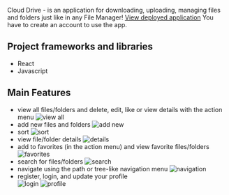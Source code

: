 Cloud Drive - is an application for downloading, uploading, managing files and folders just like in any File Manager! 
[View deployed application](https://ripperonik.github.io/cloud-drive/)
You have to create an account to use the app. 

## Project frameworks and libraries
- React
- Javascript

## Main Features
- view all files/folders and delete, edit, like or view details with the action menu
![view all](https://user-images.githubusercontent.com/55228345/231189046-4504405f-e08d-4b80-812c-7357c11f823a.png)
- add new files and folders
![add new](https://user-images.githubusercontent.com/55228345/231189125-d91ea32c-ba05-497d-9760-16bdc8c7c016.png)
- sort 
![sort](https://user-images.githubusercontent.com/55228345/231189207-3e3831cf-cb91-438c-ba54-a18acb0d001d.png)
- view file/folder details
![details](https://user-images.githubusercontent.com/55228345/231189271-b9e493be-3ff2-4e4f-9c71-d2462b34973d.png)
- add to favorites (in the action menu) and view favorite files/folders
![favorites](https://user-images.githubusercontent.com/55228345/231189413-4f793bc2-dd31-48e2-885b-66f6bf6a5b78.png)
- search for files/folders
![search](https://user-images.githubusercontent.com/55228345/231189457-88661247-edc8-4d1b-b182-58e21ee5624d.png)
- navigate using the path or tree-like navigation menu 
![navigation](https://user-images.githubusercontent.com/55228345/231189676-03d669d7-a3c0-42f7-a3ad-38a06516566f.png)
- register, login, and update your profile                                                           
![login](https://user-images.githubusercontent.com/55228345/231189997-28be7255-1ae4-47de-9687-7ea788ba6694.png)
![profile](https://user-images.githubusercontent.com/55228345/231189785-96686a34-2e14-4795-af05-43204993d397.png)
